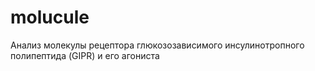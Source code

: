 # molucule
Анализ молекулы рецептора глюкозозависимого инсулинотропного полипептида (GIPR) и его агониста
